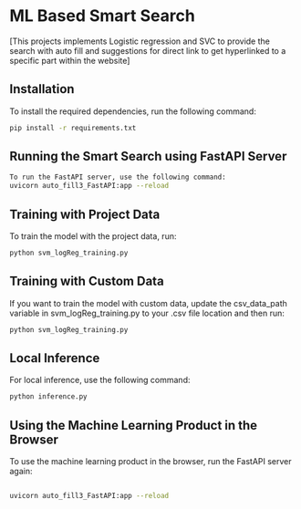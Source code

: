 # ML Based Smart Search

[This projects implements Logistic regression and SVC to provide the search with auto fill and suggestions for direct link to get hyperlinked to a specific part within the website]

## Installation

To install the required dependencies, run the following command:

```bash
pip install -r requirements.txt
```



## Running the Smart Search using FastAPI Server
```bash
To run the FastAPI server, use the following command:
uvicorn auto_fill3_FastAPI:app --reload
```

## Training with Project Data
To train the model with the project data, run:
```bash
python svm_logReg_training.py
```
## Training with Custom Data
If you want to train the model with custom data, update the csv_data_path variable in svm_logReg_training.py to your .csv file location and then run:
```bash
python svm_logReg_training.py
```

## Local Inference
For local inference, use the following command:
```bash
python inference.py
```

## Using the Machine Learning Product in the Browser
To use the machine learning product in the browser, run the FastAPI server again:

```bash

uvicorn auto_fill3_FastAPI:app --reload
```




